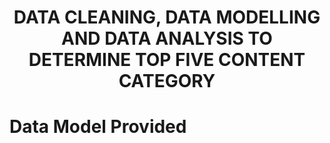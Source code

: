 # <p align="center">  DATA CLEANING, DATA MODELLING AND DATA ANALYSIS TO DETERMINE TOP FIVE CONTENT CATEGORY 

# Data Model Provided
